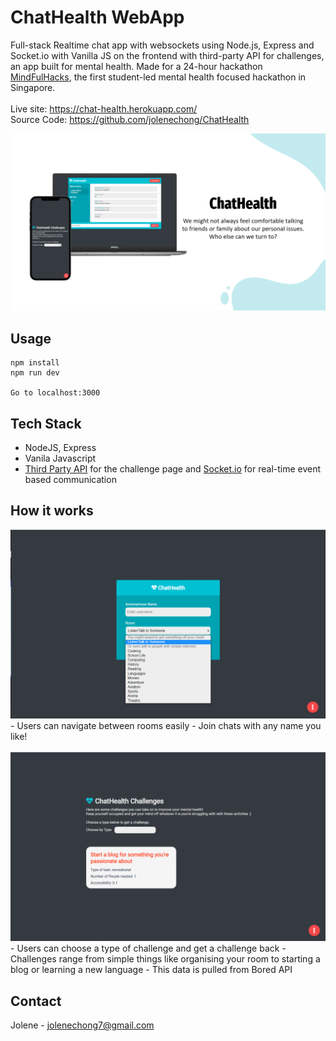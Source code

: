 # ChatHealth WebApp
Full-stack Realtime chat app with websockets using Node.js, Express and Socket.io with Vanilla JS on the frontend with third-party API for challenges, an app built for mental health. Made for a 24-hour hackathon [MindFulHacks](https://mindfulhacks.devpost.com/), the first student-led mental health focused  hackathon in Singapore.
<br><br>
Live site: https://chat-health.herokuapp.com/ <br>
Source Code: https://github.com/jolenechong/ChatHealth <br>

<img src='chatHealth.png' alt="screenshot of ChatHealth website">

## Usage
```
npm install
npm run dev

Go to localhost:3000
```

## Tech Stack
- NodeJS, Express
- Vanila Javascript
- [Third Party API](https://www.boredapi.com/) for the challenge page and [Socket.io](https://socket.io/) for real-time event based communication

## How it works
<img src='chatHealthChallenges1.png' alt='Chat room options'>
<br>
- Users can navigate between rooms easily
- Join chats with any name you like!
<br><br>
<img src='chatHealth1.png' alt='Challenges Page'>
<br>
- Users can choose a type of challenge and get a challenge back
- Challenges range from simple things like organising your room to starting a blog or learning a new language
- This data is pulled from Bored API

## Contact
Jolene - [jolenechong7@gmail.com](mailto:jolenechong7@gmail.com) <br>

